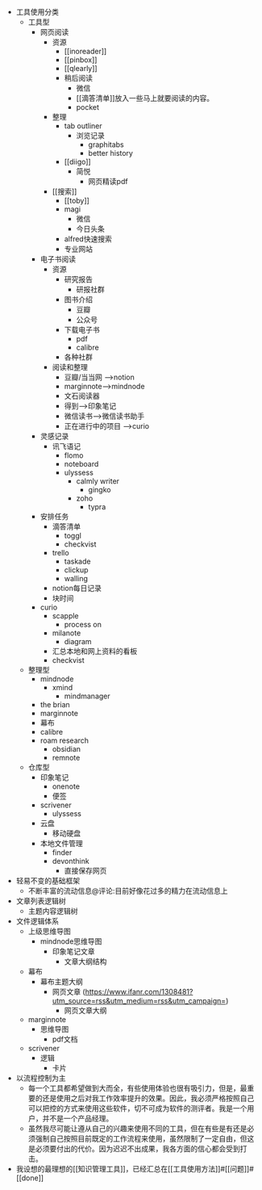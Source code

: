 - 工具使用分类
    - 工具型
        - 网页阅读
            - 资源
                - [[inoreader]]
                - [[pinbox]]
                - [[qlearly]]
                - 稍后阅读
                    - 微信
                    - [[滴答清单]]放入一些马上就要阅读的内容。
                    - pocket
            - 整理
                - tab outliner
                    - 浏览记录
                        - graphitabs
                        - better history
                - [[diigo]]
                    - 简悦
                        - 网页精读pdf
            - [[搜索]]
                - [[toby]]
                - magi
                    - 微信
                    - 今日头条
                - alfred快速搜索
                - 专业网站
        - 电子书阅读
            - 资源
                - 研究报告
                    - 研报社群
                - 图书介绍
                    - 豆瓣
                    - 公众号
                - 下载电子书
                    - pdf
                    - calibre
                - 各种社群
            - 阅读和整理
                - 豆瓣/当当网 -->notion
                - marginnote-->mindnode
                - 文石阅读器
                - 得到-->印象笔记
                - 微信读书-->微信读书助手
                - 正在进行中的项目 -->curio
        - 灵感记录
            - 讯飞语记
                - flomo
                - noteboard
                - ulyssess
                    - calmly writer
                        - gingko
                    - zoho
                        - typra
        - 安排任务
            - 滴答清单
                - toggl
                - checkvist
            - trello
                - taskade
                - clickup
                - walling
            - notion每日记录
            - 块时间
        - curio
            - scapple
                - process on
            - milanote
                - diagram
            - 汇总本地和网上资料的看板
            - checkvist
    - 整理型
        - mindnode
            - xmind
                - mindmanager
        - the brian
        - marginnote
        - 幕布
        - calibre
        - roam research
            - obsidian
            - remnote
    - 仓库型
        - 印象笔记
            - onenote
            - 便签
        - scrivener
            - ulyssess
        - 云盘
            - 移动硬盘
        - 本地文件管理
            - finder
            - devonthink
                - 直接保存网页
- 轻易不变的基础框架
    - 不断丰富的流动信息@评论:目前好像花过多的精力在流动信息上
- 文章列表逻辑树
    - 主题内容逻辑树
- 文件逻辑体系
    - 上级思维导图
        - mindnode思维导图
            - 印象笔记文章
                - 文章大纲结构
    - 幕布
        - 幕布主题大纲 
            - 网页文章 (https://www.ifanr.com/1308481?utm_source=rss&utm_medium=rss&utm_campaign=)
                - 网页文章大纲
    - marginnote
        - 思维导图
            - pdf文档
    - scrivener
        - 逻辑
            - 卡片
- 以流程控制为主
    - 每一个工具都希望做到大而全，有些使用体验也很有吸引力，但是，最重要的还是使用之后对我工作效率提升的效果。因此，我必须严格按照自己可以把控的方式来使用这些软件，切不可成为软件的测评者。我是一个用户，并不是一个产品经理。
    - 虽然我尽可能让遵从自己的兴趣来使用不同的工具，但在有些是有还是必须强制自己按照目前既定的工作流程来使用，虽然限制了一定自由，但这是必须要付出的代价。因为迟迟不出成果，我各方面的信心都会受到打击。
- 我设想的最理想的[[知识管理工具]]，已经汇总在[[工具使用方法]]#[[问题]]#[[done]]
